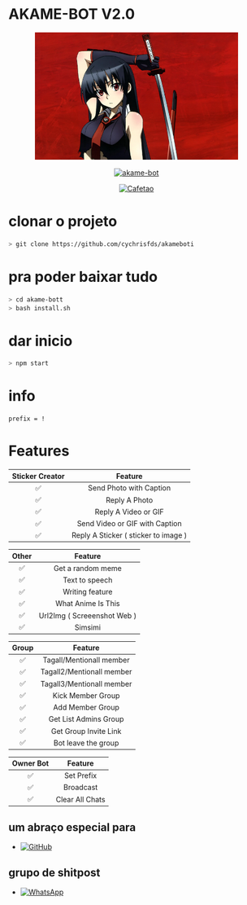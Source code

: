 # AKAME-BOT V2.0

<p align="center">
<img src="https://github.com/cychrisfds/banners/blob/main/Download%20imagens%20Akame%20Ga%20Matar%2C%20Akame%2C%204k%2C%20Mang%C3%A1%20japon%C3%AAs%2C%20menina%20com%20espada%20besthqwallpapers_com.png" width="400" height="250"/>
</p>
<p align="center">
<a href="#"><img title="akame-bot" src="https://img.shields.io/badge/akame-bot-red?colorA=%23ff0000&colorB=%23017e40&style=for-the-badge"></a>
</p>
<p align="center">
<a href="https://github.com/cychrisfds"><img title="Cafetao" src="https://img.shields.io/badge/Cafetao-cychrisfds-black.svg?style=for-the-badge&logo=github"></a>
</p>

</p>

# clonar o projeto

```bash
> git clone https://github.com/cychrisfds/akameboti
```

# pra poder baixar tudo

```bash
> cd akame-bott
> bash install.sh
```

# dar inicio
```bash
> npm start
```

# info
```
prefix = !
```

# Features

| Sticker Creator |                Feature           |
| :-----------: | :--------------------------------: |
|       ✅       | Send Photo with Caption          |
|       ✅       | Reply A Photo                    |
|       ✅       | Reply A Video or GIF             |
|       ✅       | Send Video or GIF with Caption   |
|       ✅       | Reply A Sticker ( sticker to image ) |

| Other  |                     Feature                     |
| :------------: | :---------------------------------------------: |
|       ✅        |   Get a random meme             |
|       ✅        |   Text to speech                |
|       ✅        |   Writing feature 				|
|       ✅        |   What Anime Is This 			|
|       ✅        |   Url2Img ( Screeenshot Web )   |
|       ✅        |   Simsimi		                |

| Group  |                     Feature               |
| :-----------: | :--------------------------------: |
|       ✅        |   Tagall/Mentionall member       |
|       ✅        |   Tagall2/Mentionall member       |
|       ✅        |   Tagall3/Mentionall member       |
|       ✅        |   Kick Member Group	             |
|       ✅        |   Add Member Group	             |
|       ✅        |   Get List Admins Group          |
|       ✅        |   Get Group Invite Link          |
|       ✅        |   Bot leave the group            |

| Owner Bot  |                     Feature           |
| :-----------: | :--------------------------------: |
|       ✅        |   Set Prefix                     |
|       ✅        |   Broadcast                      |
|       ✅        |   Clear All Chats                |

## um abraço especial para
* <a href="https://github.com/adiwajshing/Baileys"><img alt="GitHub" src="https://img.shields.io/badge/adiwajshing/Baileys%20-%23121011.svg?&style=for-the-badge&logo=github&logoColor=white"/></a>

## grupo de shitpost
* <a href="https://chat.whatsapp.com/HQpahugH3jNElCei3mCAUT"><img alt="WhatsApp" src="https://img.shields.io/badge/WhatsApp%20Group-25D366?style=for-the-badge&logo=whatsapp&logoColor=white"/></a>

